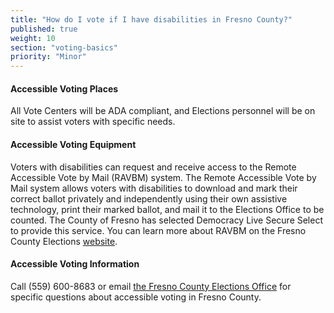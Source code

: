 ```yaml
---
title: "How do I vote if I have disabilities in Fresno County?"
published: true
weight: 10
section: "voting-basics"
priority: "Minor"
---
```


#### Accessible Voting Places  

All Vote Centers will be ADA compliant, and Elections personnel will be on site to assist voters with specific needs.  

#### Accessible Voting Equipment

Voters with disabilities can request and receive access to the Remote Accessible Vote by Mail (RAVBM) system. The Remote Accessible Vote by Mail system allows voters with disabilities to download and mark their correct ballot privately and independently using their own assistive technology, print their marked ballot, and mail it to the Elections Office to be counted. The County of Fresno has selected Democracy Live Secure Select to provide this service. You can learn more about RAVBM on the Fresno County Elections [website](https://www.co.fresno.ca.us/departments/county-clerk-registrar-of-voters/remote-accessible-vote-by-mail).

#### Accessible Voting Information 

Call (559) 600-8683 or email [the Fresno County Elections Office](mailto:Clerk-Elections@fresnocountyca.gov) for specific questions about accessible voting in Fresno County.  
